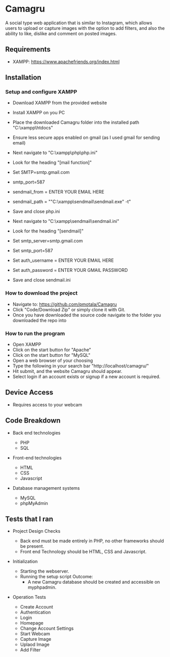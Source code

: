 # Camagru

A social type web application that is similar to Instagram,  which allows users to upload or capture images with the option to add filters, and also the ability to like, dislike and comment on posted images.

## Requirements
- XAMPP: https://www.apachefriends.org/index.html

## Installation
### Setup and configure XAMPP
- Download XAMPP from the provided website
- Install XAMPP on you PC
- Place the downloaded Camagru folder into the installed path "C:\xampp\htdocs\"
- Ensure less secure apps enabled on gmail (as I used gmail for sending email)

- Next navigate to "C:\xampp\php\php.ini"
- Look for the heading "[mail function]"
- Set SMTP=smtp.gmail.com
- smtp_port=587
- sendmail_from = ENTER YOUR EMAIL HERE
- sendmail_path = "\"C:\xampp\sendmail\sendmail.exe\" -t"
- Save and close php.ini

- Next navigate to "C:\xampp\sendmail\sendmail.ini"
- Look for the heading "[sendmail]"
- Set smtp_server=smtp.gmail.com
- Set smtp_port=587
- Set auth_username = ENTER YOUR EMAIL HERE
- Set auth_password = ENTER YOUR GMAIL PASSWORD
- Save and close sendmail.ini

### How to download the project
- Navigate to: https://github.com/pmotala/Camagru
- Click "Code/Download Zip" or simply clone it with Git.
- Once you have downloaded the source code navigate to the folder you downloaded the repo into

### How to run the program
- Open XAMPP
- Click on the start button for "Apache"
- Click on the start button for "MySQL"
- Open a web browser of your choosing
- Type the following in your search bar "http://localhost/camagru/"
- Hit submit, and the website Camagru should appear.
- Select login if an account exists or signup if a new account is required.

## Device Access
- Requires access to your webcam

## Code Breakdown
- Back end technologies
    - PHP
    - SQL

- Front-end technologies
    - HTML
    - CSS
    - Javascript

- Database management systems
    - MySQL
    - phpMyAdmin

## Tests that I ran
- Project Design Checks
    - Back end must be made entirely in PHP, no other frameworks should be present.
    - Front end Technology should be HTML, CSS and Javascript.

- Initialization
    - Starting the webserver.
    - Running the setup script
        Outcome:
        - A new Camagru database should be created and accessible on myphpadmin.

-  Operation Tests
    - Create Account
    - Authentication
    - Login
    - Homepage
    - Change Account Settings
    - Start Webcam
    - Capture Image
    - Uplaod Image
    - Add Filter